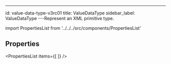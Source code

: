 --- 
id: value-data-type-v3rc01 
title: ValueDataType 
sidebar_label: ValueDataType 
---Represent an XML primitive type.

import PropertiesList from '../../../src/components/PropertiesList' 

## Properties 

<PropertiesList items={[ 
]} /> 
 
